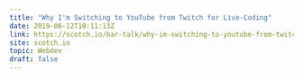 ```yaml
---
title: "Why I'm Switching to YouTube from Twitch for Live-Coding"
date: 2019-06-12T10:11:13Z
link: https://scotch.io/bar-talk/why-im-switching-to-youtube-from-twitch-for-live-coding?utm_medium=RSS&utm_source=hune
site: scotch.io
topic: Webdev
draft: false
---
```

